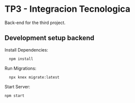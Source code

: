 # TP3 - Integracion Tecnologica

Back-end for the third project.

## Development setup backend

Install Dependencies:

```sh
  npm install
```

Run Migrations:

```sh
  npx knex migrate:latest
```

Start Server:

```sh
npm start
```
